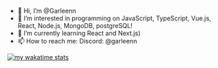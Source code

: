 - 👋 Hi, I’m @Garleenn
- 👀 I’m interested in programming on JavaScript, TypeScript, Vue.js, React, Node.js, MongoDB, postgreSQL!
- 🌱 I’m currently learning React and Next.js)
- 📫 How to reach me: Discord: @garleenn


[![my wakatime stats](https://github-readme-stats.vercel.app/api/wakatime?username=Garleen&theme=radical)](https://wakatime.com/@Garleen)
